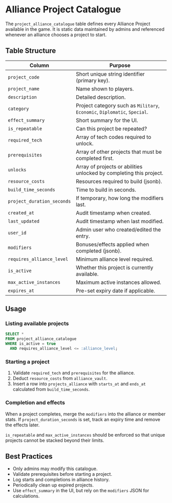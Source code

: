 # Alliance Project Catalogue

The `project_alliance_catalogue` table defines every Alliance Project available in the game. It is static data maintained by admins and referenced whenever an alliance chooses a project to start.

## Table Structure

| Column | Purpose |
| --- | --- |
| `project_code` | Short unique string identifier (primary key). |
| `project_name` | Name shown to players. |
| `description` | Detailed description. |
| `category` | Project category such as `Military`, `Economic`, `Diplomatic`, `Special`. |
| `effect_summary` | Short summary for the UI. |
| `is_repeatable` | Can this project be repeated? |
| `required_tech` | Array of tech codes required to unlock. |
| `prerequisites` | Array of other projects that must be completed first. |
| `unlocks` | Array of projects or abilities unlocked by completing this project. |
| `resource_costs` | Resources required to build (jsonb). |
| `build_time_seconds` | Time to build in seconds. |
| `project_duration_seconds` | If temporary, how long the modifiers last. |
| `created_at` | Audit timestamp when created. |
| `last_updated` | Audit timestamp when last modified. |
| `user_id` | Admin user who created/edited the entry. |
| `modifiers` | Bonuses/effects applied when completed (jsonb). |
| `requires_alliance_level` | Minimum alliance level required. |
| `is_active` | Whether this project is currently available. |
| `max_active_instances` | Maximum active instances allowed. |
| `expires_at` | Pre-set expiry date if applicable. |

## Usage

### Listing available projects

```sql
SELECT *
FROM project_alliance_catalogue
WHERE is_active = true
  AND requires_alliance_level <= :alliance_level;
```

### Starting a project

1. Validate `required_tech` and `prerequisites` for the alliance.
2. Deduct `resource_costs` from `alliance_vault`.
3. Insert a row into `projects_alliance` with `starts_at` and `ends_at` calculated from `build_time_seconds`.

### Completion and effects

When a project completes, merge the `modifiers` into the alliance or member stats. If `project_duration_seconds` is set, track an expiry time and remove the effects later.

`is_repeatable` and `max_active_instances` should be enforced so that unique projects cannot be stacked beyond their limits.

## Best Practices

* Only admins may modify this catalogue.
* Validate prerequisites before starting a project.
* Log starts and completions in alliance history.
* Periodically clean up expired projects.
* Use `effect_summary` in the UI, but rely on the `modifiers` JSON for calculations.
